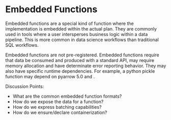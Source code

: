 # Embedded Functions

Embedded functions are a special kind of function where the implementation is embedded within the actual plan. They are commonly used in tools where a user intersperses business logic within a data pipeline. This is more common in data science workflows than traditional SQL workflows.

Embedded functions are not pre-registered. Embedded functions require that data be consumed and produced with a standard API, may require memory allocation and have determinate error reporting behavior. They may also have specific runtime dependencies. For example, a python pickle function may depend on pyarrow 5.0 and . 

Discussion Points:

* What are the common embedded function formats?
* How do we expose the data for a function?
* How do we express batching capabilities?
* How do we ensure/declare containerization?







